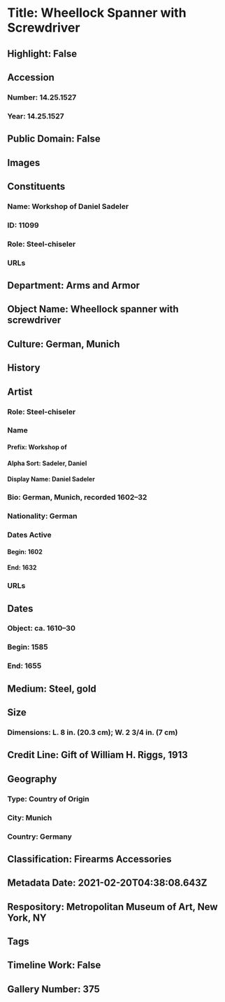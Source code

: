 # Title: Wheellock Spanner with Screwdriver
## Highlight: False
## Accession
### Number: 14.25.1527
### Year: 14.25.1527
## Public Domain: False
## Images
## Constituents
### Name: Workshop of Daniel Sadeler
### ID: 11099
### Role: Steel-chiseler
### URLs
## Department: Arms and Armor
## Object Name: Wheellock spanner with screwdriver
## Culture: German, Munich
## History
## Artist
### Role: Steel-chiseler
### Name
#### Prefix: Workshop of
#### Alpha Sort: Sadeler, Daniel
#### Display Name: Daniel Sadeler
### Bio: German, Munich, recorded 1602–32
### Nationality: German
### Dates Active
#### Begin: 1602
#### End: 1632
### URLs
## Dates
### Object: ca. 1610–30
### Begin: 1585
### End: 1655
## Medium: Steel, gold
## Size
### Dimensions: L. 8 in. (20.3 cm); W. 2 3/4 in. (7 cm)
## Credit Line: Gift of William H. Riggs, 1913
## Geography
### Type: Country of Origin
### City: Munich
### Country: Germany
## Classification: Firearms Accessories
## Metadata Date: 2021-02-20T04:38:08.643Z
## Respository: Metropolitan Museum of Art, New York, NY
## Tags
## Timeline Work: False
## Gallery Number: 375